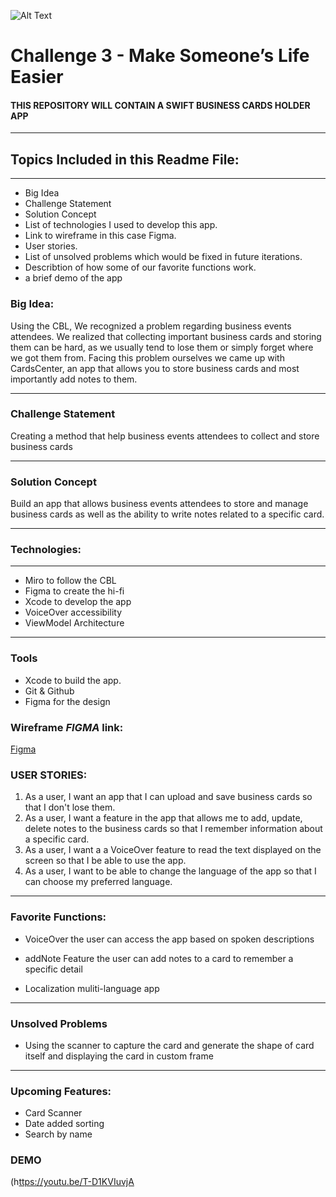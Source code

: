 
![Alt Text](https://developeracademy.tuwaiq.edu.sa/assets/images/logo-white-og-image.png)
# Challenge 3 - Make Someone’s Life Easier 

#### **THIS REPOSITORY WILL CONTAIN A SWIFT BUSINESS CARDS HOLDER APP**

<hr>

## Topics Included in this Readme File:

<hr>

* Big Idea
* Challenge Statement
* Solution Concept
* List of technologies I  used to develop this app.
* Link to wireframe in this case Figma.
* User stories.
* List of unsolved problems which would be fixed in future iterations.
* Describtion of how some of our favorite functions work.
* a brief demo of the app


### Big Idea:
Using the CBL, We recognized a problem regarding business events attendees. We realized that collecting important business cards and storing them can be hard, as we usually tend to lose them or simply forget where we got them from. Facing this problem ourselves we came up with CardsCenter, an app that allows you to store business cards and most importantly add notes to them.

<hr>

### Challenge Statement 
Creating a method that help business events attendees to collect and store business cards

<hr>

### Solution Concept
Build an app that allows business events attendees to store and manage business cards as well as the ability to write notes related to a specific card.

<hr>

### Technologies:

<hr>

* Miro to follow the CBL 
* Figma to create the hi-fi
* Xcode to develop the app
* VoiceOver accessibility 
* ViewModel Architecture 


<hr>

### Tools
* Xcode to build the app.
* Git & Github 
* Figma for the design


### Wireframe _**FIGMA**_ link:

[Figma](https://www.figma.com/file/Rk0bxnrWQLo5VNIvtWP89P/The-Goldens?node-id=0%3A1&t=VVT5u1RQyibXbY4M-1)


### USER STORIES:

1. As a user, I want an app that I can upload and save business cards so that I don't lose them.
3. As a user, I want a feature in the app that allows me to add, update, delete notes to the business cards so that I remember information about a specific card.
4. As a user, I want a a VoiceOver feature to read the text displayed on the screen so that I be able to use the app.
5. As a user, I want to be able to change the language of the app so that I can choose my preferred language.

<hr>

### Favorite Functions:
* VoiceOver
the user can access the app based on spoken descriptions 

* addNote Feature
the user can add notes to a card to remember a specific detail

* Localization 
muliti-language app 

<hr>

### Unsolved Problems
* Using the scanner to capture the card and generate the shape of card itself and displaying the card in custom frame

<hr>

### Upcoming Features:
* Card Scanner
* Date added sorting
* Search by name

### DEMO 
(h[ttps://youtu.be/T-D1KVIuvjA](https://stream.new/v/VFZuexTjbemwFWxf8eQXcyUd73GhI9bRcLm371EqMTA)

